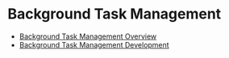 # Background Task Management 

- [Background Task Management Overview](background-task-overview.md)
- [Background Task Management Development](background-task-dev-guide.md)